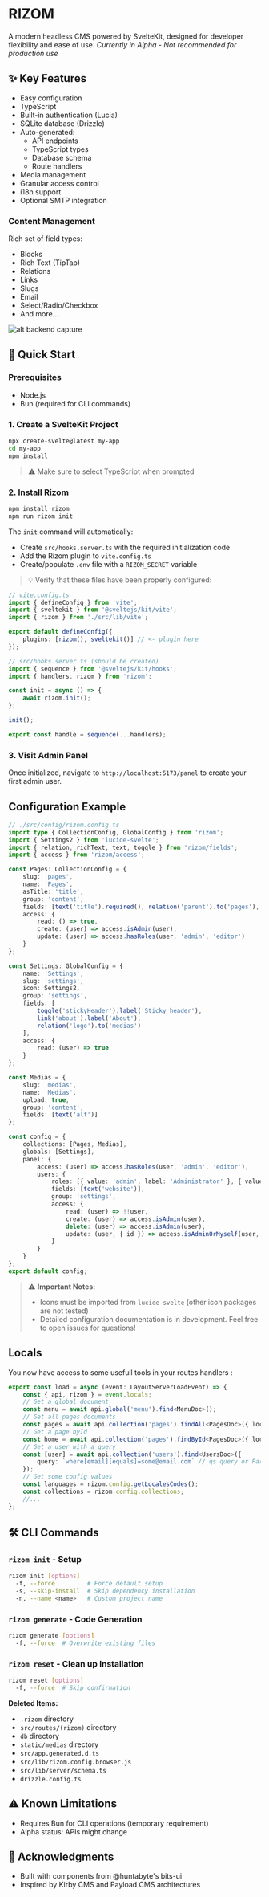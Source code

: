 # RIZOM

A modern headless CMS powered by SvelteKit, designed for developer flexibility and ease of use.
_Currently in Alpha - Not recommended for production use_

## ✨ Key Features

- Easy configuration
- TypeScript
- Built-in authentication (Lucia)
- SQLite database (Drizzle)
- Auto-generated:
  - API endpoints
  - TypeScript types
  - Database schema
  - Route handlers
- Media management
- Granular access control
- i18n support
- Optional SMTP integration

### Content Management

Rich set of field types:

- Blocks
- Rich Text (TipTap)
- Relations
- Links
- Slugs
- Email
- Select/Radio/Checkbox
- And more...

![alt backend capture](https://github.com/bienoubien-studio/rizom/blob/main/rizom.png?raw=true)

## 🚀 Quick Start

### Prerequisites

- Node.js
- Bun (required for CLI commands)

### 1. Create a SvelteKit Project

```bash
npx create-svelte@latest my-app
cd my-app
npm install
```

> ⚠️ Make sure to select TypeScript when prompted

### 2. Install Rizom

```bash
npm install rizom
npm run rizom init
```

The `init` command will automatically:

- Create `src/hooks.server.ts` with the required initialization code
- Add the Rizom plugin to `vite.config.ts`
- Create/populate `.env` file with a `RIZOM_SECRET` variable

> 💡 Verify that these files have been properly configured:

```ts
// vite.config.ts
import { defineConfig } from 'vite';
import { sveltekit } from '@sveltejs/kit/vite';
import { rizom } from './src/lib/vite';

export default defineConfig({
	plugins: [rizom(), sveltekit()] // <- plugin here
});
```

```typescript
// src/hooks.server.ts (should be created)
import { sequence } from '@sveltejs/kit/hooks';
import { handlers, rizom } from 'rizom';

const init = async () => {
	await rizom.init();
};

init();

export const handle = sequence(...handlers);
```

### 3. Visit Admin Panel

Once initialized, navigate to `http://localhost:5173/panel` to create your first admin user.

## Configuration Example

```typescript
// ./src/config/rizom.config.ts
import type { CollectionConfig, GlobalConfig } from 'rizom';
import { Settings2 } from 'lucide-svelte';
import { relation, richText, text, toggle } from 'rizom/fields';
import { access } from 'rizom/access';

const Pages: CollectionConfig = {
	slug: 'pages',
	name: 'Pages',
	asTitle: 'title',
	group: 'content',
	fields: [text('title').required(), relation('parent').to('pages'), richText('intro')],
	access: {
		read: () => true,
		create: (user) => access.isAdmin(user),
		update: (user) => access.hasRoles(user, 'admin', 'editor')
	}
};

const Settings: GlobalConfig = {
	name: 'Settings',
	slug: 'settings',
	icon: Settings2,
	group: 'settings',
	fields: [
		toggle('stickyHeader').label('Sticky header'),
		link('about').label('About'),
		relation('logo').to('medias')
	],
	access: {
		read: (user) => true
	}
};

const Medias = {
	slug: 'medias',
	name: 'Medias',
	upload: true,
	group: 'content',
	fields: [text('alt')]
};

const config = {
	collections: [Pages, Medias],
	globals: [Settings],
	panel: {
		access: (user) => access.hasRoles(user, 'admin', 'editor'),
		users: {
			roles: [{ value: 'admin', label: 'Administrator' }, { value: 'editor' }],
			fields: [text('website')],
			group: 'settings',
			access: {
				read: (user) => !!user,
				create: (user) => access.isAdmin(user),
				delete: (user) => access.isAdmin(user),
				update: (user, { id }) => access.isAdminOrMyself(user, id)
			}
		}
	}
};
export default config;
```

> ⚠️ **Important Notes:**
>
> - Icons must be imported from `lucide-svelte` (other icon packages are not tested)
> - Detailed configuration documentation is in development. Feel free to open issues for questions!

## Locals

You now have access to some usefull tools in your routes handlers :

```ts
export const load = async (event: LayoutServerLoadEvent) => {
	const { api, rizom } = event.locals;
	// Get a global document
	const menu = await api.global('menu').find<MenuDoc>();
	// Get all pages documents
	const pages = await api.collection('pages').findAll<PagesDoc>({ locale: 'en' });
	// Get a page byId
	const home = await api.collection('pages').findById<PagesDoc>({ locale: 'en', id: 'some-id' });
	// Get a user with a query
	const [user] = await api.collection('users').find<UsersDoc>({
		query: `where[email][equals]=some@email.com` // qs query or ParsedQsQuery
	});
	// Get some config values
	const languages = rizom.config.getLocalesCodes();
	const collections = rizom.config.collections;
	//...
};
```

## 🛠️ CLI Commands

### `rizom init` - Setup

```bash
rizom init [options]
  -f, --force         # Force default setup
  -s, --skip-install  # Skip dependency installation
  -n, --name <name>   # Custom project name
```

### `rizom generate` - Code Generation

```bash
rizom generate [options]
  -f, --force  # Overwrite existing files
```

### `rizom reset` - Clean up Installation

```bash
rizom reset [options]
  -f, --force  # Skip confirmation
```

**Deleted Items:**

- `.rizom` directory
- `src/routes/(rizom)` directory
- `db` directory
- `static/medias` directory
- `src/app.generated.d.ts`
- `src/lib/rizom.config.browser.js`
- `src/lib/server/schema.ts`
- `drizzle.config.ts`

## ⚠️ Known Limitations

- Requires Bun for CLI operations (temporary requirement)
- Alpha status: APIs might change

## 🙏 Acknowledgments

- Built with components from @huntabyte's bits-ui
- Inspired by Kirby CMS and Payload CMS architectures
